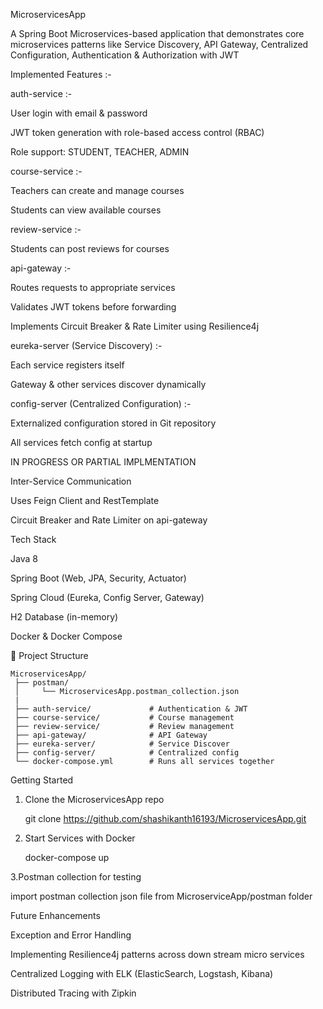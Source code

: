 MicroservicesApp

A Spring Boot Microservices-based application that demonstrates core microservices patterns like Service Discovery, API Gateway, Centralized Configuration, Authentication & Authorization with JWT


Implemented Features :-

auth-service :-

User login with email & password

JWT token generation with role-based access control (RBAC)

Role support: STUDENT, TEACHER, ADMIN


course-service :-

Teachers can create and manage courses

Students can view available courses


review-service :-

Students can post reviews for courses



api-gateway :-

Routes requests to appropriate services

Validates JWT tokens before forwarding

Implements Circuit Breaker & Rate Limiter using Resilience4j


eureka-server (Service Discovery) :-

Each service registers itself

Gateway & other services discover dynamically


config-server (Centralized Configuration) :-

Externalized configuration stored in Git repository

All services fetch config at startup


IN PROGRESS OR PARTIAL IMPLMENTATION   

Inter-Service Communication

Uses Feign Client and RestTemplate

Circuit Breaker and Rate Limiter on api-gateway


Tech Stack

Java 8

Spring Boot (Web, JPA, Security, Actuator)

Spring Cloud (Eureka, Config Server, Gateway)

H2 Database (in-memory)

Docker & Docker Compose


📂 Project Structure

    MicroservicesApp/
     ├── postman/
     │     └── MicroservicesApp.postman_collection.json 
     |
     ├── auth-service/             # Authentication & JWT
     ├── course-service/           # Course management
     ├── review-service/           # Review management
     ├── api-gateway/              # API Gateway
     ├── eureka-server/            # Service Discover
     ├── config-server/            # Centralized config
     └── docker-compose.yml        # Runs all services together
   
       

   

Getting Started


1. Clone the MicroservicesApp repo

    git clone https://github.com/shashikanth16193/MicroservicesApp.git


2. Start Services with Docker

    docker-compose up

 3.Postman collection for testing
     
   import postman collection json file from MicroserviceApp/postman folder

   

Future Enhancements

Exception and Error Handling

Implementing Resilience4j patterns across down stream micro services

Centralized Logging with ELK (ElasticSearch, Logstash, Kibana)

Distributed Tracing with Zipkin
